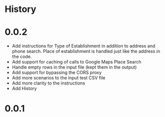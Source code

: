 # History

# 0.0.2
* Add instructions for Type of Establishment in addition to address and phone search. Place of establishment is handled just like the address in the code.
* Add support for caching of calls to Google Maps Place Search
* Handle empty rows in the input file (kept them in the output)
* Add support for bypassing the CORS proxy
* Add more scenarios to the input test CSV file
* Add more clarity to the instructions
* Add History

# 0.0.1